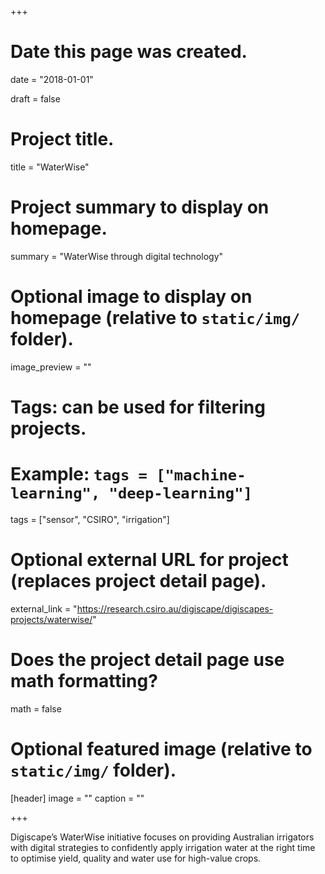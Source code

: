 +++
# Date this page was created.
date = "2018-01-01"

draft = false

# Project title.
title = "WaterWise"

# Project summary to display on homepage.
summary = "WaterWise through digital technology"

# Optional image to display on homepage (relative to `static/img/` folder).
image_preview = ""

# Tags: can be used for filtering projects.
# Example: `tags = ["machine-learning", "deep-learning"]`
tags = ["sensor", "CSIRO", "irrigation"]

# Optional external URL for project (replaces project detail page).
external_link = "https://research.csiro.au/digiscape/digiscapes-projects/waterwise/"

# Does the project detail page use math formatting?
math = false

# Optional featured image (relative to `static/img/` folder).
[header]
image = ""
caption = ""

+++

Digiscape’s WaterWise initiative focuses on providing Australian irrigators with digital strategies to confidently apply irrigation water at the right time to optimise yield, quality and water use for high-value crops.

